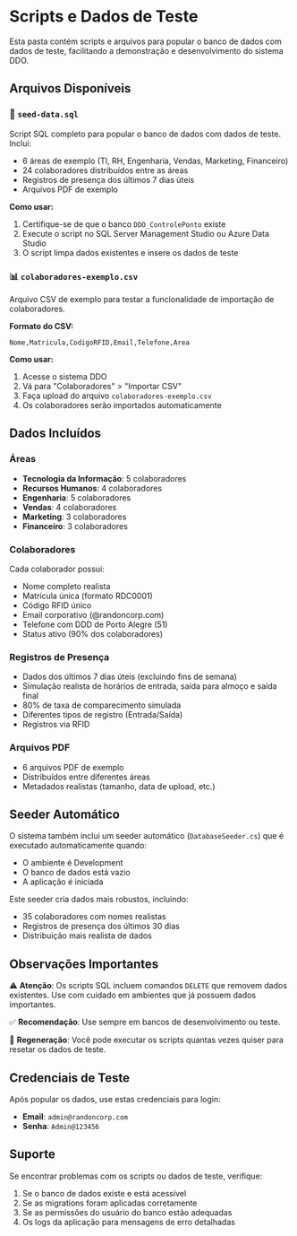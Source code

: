 # Scripts e Dados de Teste

Esta pasta contém scripts e arquivos para popular o banco de dados com dados de teste, facilitando a demonstração e desenvolvimento do sistema DDO.

## Arquivos Disponíveis

### 📄 `seed-data.sql`
Script SQL completo para popular o banco de dados com dados de teste. Inclui:
- 6 áreas de exemplo (TI, RH, Engenharia, Vendas, Marketing, Financeiro)
- 24 colaboradores distribuídos entre as áreas
- Registros de presença dos últimos 7 dias úteis
- Arquivos PDF de exemplo

**Como usar:**
1. Certifique-se de que o banco `DDO_ControlePonto` existe
2. Execute o script no SQL Server Management Studio ou Azure Data Studio
3. O script limpa dados existentes e insere os dados de teste

### 📊 `colaboradores-exemplo.csv`
Arquivo CSV de exemplo para testar a funcionalidade de importação de colaboradores.

**Formato do CSV:**
```
Nome,Matricula,CodigoRFID,Email,Telefone,Area
```

**Como usar:**
1. Acesse o sistema DDO
2. Vá para "Colaboradores" > "Importar CSV"
3. Faça upload do arquivo `colaboradores-exemplo.csv`
4. Os colaboradores serão importados automaticamente

## Dados Incluídos

### Áreas
- **Tecnologia da Informação**: 5 colaboradores
- **Recursos Humanos**: 4 colaboradores  
- **Engenharia**: 5 colaboradores
- **Vendas**: 4 colaboradores
- **Marketing**: 3 colaboradores
- **Financeiro**: 3 colaboradores

### Colaboradores
Cada colaborador possui:
- Nome completo realista
- Matrícula única (formato RDC0001)
- Código RFID único
- Email corporativo (@randoncorp.com)
- Telefone com DDD de Porto Alegre (51)
- Status ativo (90% dos colaboradores)

### Registros de Presença
- Dados dos últimos 7 dias úteis (excluindo fins de semana)
- Simulação realista de horários de entrada, saída para almoço e saída final
- 80% de taxa de comparecimento simulada
- Diferentes tipos de registro (Entrada/Saída)
- Registros via RFID

### Arquivos PDF
- 6 arquivos PDF de exemplo
- Distribuídos entre diferentes áreas
- Metadados realistas (tamanho, data de upload, etc.)

## Seeder Automático

O sistema também inclui um seeder automático (`DatabaseSeeder.cs`) que é executado automaticamente quando:
- O ambiente é Development
- O banco de dados está vazio
- A aplicação é iniciada

Este seeder cria dados mais robustos, incluindo:
- 35 colaboradores com nomes realistas
- Registros de presença dos últimos 30 dias
- Distribuição mais realista de dados

## Observações Importantes

⚠️ **Atenção**: Os scripts SQL incluem comandos `DELETE` que removem dados existentes. Use com cuidado em ambientes que já possuem dados importantes.

✅ **Recomendação**: Use sempre em bancos de desenvolvimento ou teste.

🔄 **Regeneração**: Você pode executar os scripts quantas vezes quiser para resetar os dados de teste.

## Credenciais de Teste

Após popular os dados, use estas credenciais para login:
- **Email**: `admin@randoncorp.com`
- **Senha**: `Admin@123456`

## Suporte

Se encontrar problemas com os scripts ou dados de teste, verifique:
1. Se o banco de dados existe e está acessível
2. Se as migrations foram aplicadas corretamente
3. Se as permissões do usuário do banco estão adequadas
4. Os logs da aplicação para mensagens de erro detalhadas
